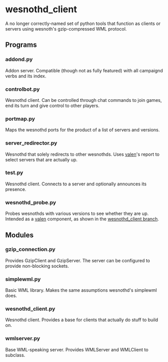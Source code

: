 wesnothd\_client
================

A no longer correctly-named set of python tools that function as clients or servers using wesnoth's gzip-compressed WML protocol.

Programs
--------

### addond.py
Addon server. Compatible (though not as fully featured) with all campaignd verbs and its index.
### controlbot.py
Wesnothd client. Can be controlled through chat commands to join games, end its turn and give control to other players.
### portmap.py
Maps the wesnothd ports for the product of a list of servers and versions.
### server\_redirector.py
Wesnothd that solely redirects to other wesnothds. Uses [valen](https://github.com/shikadilord/valen)'s report to select servers that are actually up.
### test.py
Wesnothd client. Connects to a server and optionally announces its presence.
### wesnothd\_probe.py
Probes wesnothds with various versions to see whether they are up. Intended as a [valen](https://github.com/shikadilord/valen) component, as shown in the [wesnothd\_client branch](https://github.com/AI0867/valen/tree/wesnothd_client).

Modules
-------

### gzip\_connection.py
Provides GzipClient and GzipServer. The server can be configured to provide non-blocking sockets.
### simplewml.py
Basic WML library. Makes the same assumptions wesnothd's simplewml does.
### wesnothd\_client.py
Wesnothd client. Provides a base for clients that actually do stuff to build on.
### wmlserver.py
Base WML-speaking server. Provides WMLServer and WMLClient to subclass.
